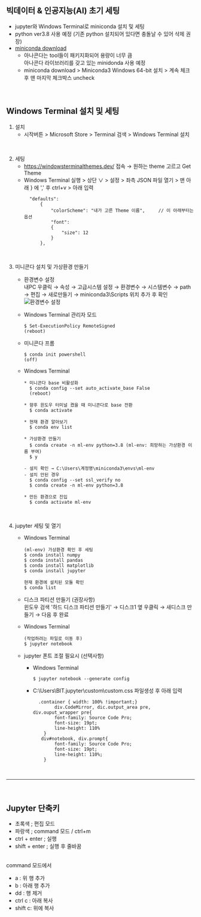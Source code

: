 ## 빅데이터 & 인공지능(AI) 초기 세팅
- jupyter와 Windows Terminal로 miniconda 설치 및 세팅
- python ver3.8 사용 예정
  (기존 python 설치되어 있다면 충돌날 수 있어 삭제 권장)
- [miniconda download](https://docs.conda.io/en/latest/miniconda.html)
  * 아나콘다는 tool들이 패키지화되어 용량이 너무 큼   
    아나콘다 라이브러리를 갖고 있는 minidonda 사용 예정
  * miniconda download > Miniconda3 Windows 64-bit 설치 > 계속 체크 후 맨 마지막 체크박스 uncheck
 <br><br><br>
 
 ## Windows Terminal 설치 및 세팅
 1. 설치   
    - 시작버튼 > Microsoft Store > Terminal 검색 > Windows Terminal 설치
<br> 
 
 2. 세팅   
    - https://windowsterminalthemes.dev/ 접속 → 원하는 theme 고르고 Get Theme
    - Windows Terminal 실행 > 상단 ∨ > 설정 > 좌측 JSON 파일 열기 > 맨 아래 } 에 ',' 후 ctrl+v > 아래 입력     
      ```
        "defaults": 
            {
                "colorScheme": "내가 고른 Theme 이름",     // 이 아래부터는 옵션
                "font": 
                {
                    "size": 12
                }
            },
        ```
<br>

  3. 미니콘다 설치 및 가상환경 만들기   
     - 환경변수 설정   
      내PC 우클릭 → 속성 → 고급시스템 설정 → 환경변수 → 시스템변수 → path → 편집 → 새로만들기 → miniconda3\Scripts 위치 추가 후 확인   
    ![환경변수 설정](https://user-images.githubusercontent.com/114986832/233299073-273ed8c3-3f3b-4bf3-9ab2-142539788f90.png)

     - Windows Terminal 관리자 모드   
       ```
       $ Set-ExecutionPolicy RemoteSigned   
       (reboot)
       ```
      
     - 미니콘다 프롬   
       ```
       $ conda init powershell   
       (off)
       ```
      
      - Windows Terminal   
        ```
        * 미니콘다 base 비활성화   
          $ conda config --set auto_activate_base False   
          (reboot)   
       
        * 향후 윈도우 터미널 켰을 때 미니콘다로 base 전환   
          $ conda activate   
       
        * 현재 환경 알아보기
          $ conda env list   
       
        * 가상환경 만들기   
          $ conda create -n ml-env python=3.8 (ml-env: 희망하는 가상환경 이름 부여)   
          $ y   
          
        - 설치 확인 → C:\Users\계정명\miniconda3\envs\ml-env      
        - 설치 안된 경우
          $ conda config --set ssl_verify no   
          $ conda create -n ml-env python=3.8   
                     
        * 만든 환경으로 진입   
          $ conda activate ml-env   
        ```
 <br>
 
   4. jupyter 세팅 및 열기    
      - Windows Terminal
        ```
        (ml-env) 가상환경 확인 후 세팅      
        $ conda install numpy   
        $ conda install pandas   
        $ conda install matplotlib   
        $ conda install jupyter   
        
        현재 환경에 설치된 모듈 확인
        $ conda list
        ```
       
      - 디스크 파티션 만들기 (권장사항)   
        윈도우 검색 '하드 디스크 파티션 만들기' → 디스크1 옆 우클릭 → 새디스크 만들기 → 다음 후 완료   
        
      - Windows Terminal   
        ```
        (작업하려는 파일로 이동 후)   
        $ jupyter notebook
        ```
        
      - jupyter 폰트 조절 필요시 (선택사항)   
         - Windows Terminal   
           ```
           $ jupyter notebook --generate config   
           ```
         
         - C:\Users\BIT\.jupyter\custom\custom.css 파일생성 후 아래 입력
           ```
             .container { width: 100% !important;}
                   div.CodeMirror, dic.output_area pre, div.ouput_wrapper pre{
                   font-family: Source Code Pro;
                   font-size: 19pt;
                   line-height: 110%
               }
              div#notebook, div.prompt{
                   font-family: Source Code Pro;
                   font-size: 19pt;
                   line-height: 110%;
               }
           ```
  <br>
  
  * * * 
<br>

## Jupyter 단축키
- 초록색 ; 편집 모드   
- 파랑색 ; command 모드 / ctrl+m    
- ctrl + enter ; 실행   
- shift + enter ; 실행 후 줄바꿈   
  <br>
  
command 모드에서   
- a : 위 행 추가   
- b : 아래 행 추가   
- dd : 행 제거   
- ctrl c : 아래 복사   
- shift c: 위에 복사   
